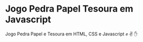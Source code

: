 # Jogo Pedra Papel Tesoura em Javascript
Jogo Pedra Papel e Tesoura em HTML, CSS e Javascript  :fist:  :v:  :raised_hand:
